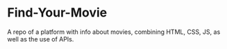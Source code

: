 # Find-Your-Movie
A repo of a platform with info about movies, combining HTML, CSS, JS, as well as the use of APIs.
